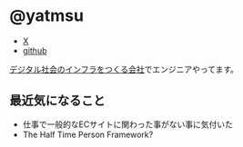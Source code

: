 # @yatmsu

- [X](https://x.com/yatmsu)
- [github](https://github.com/yatmsu)

[デジタル社会のインフラをつくる会社](https://biz.trustdock.io/)でエンジニアやってます。

## 最近気になること

* 仕事で一般的なECサイトに関わった事がない事に気付いた
* The Half Time Person Framework?

